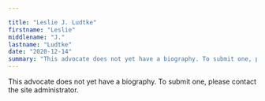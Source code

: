 ```yaml
---

title: "Leslie J. Ludtke"
firstname: "Leslie"
middlename: "J."
lastname: "Ludtke"
date: "2020-12-14"
summary: "This advocate does not yet have a biography. To submit one, please contact the site administrator."
---
```

This advocate does not yet have a biography. To submit one, please contact the site administrator.

